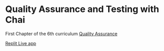 # Quality Assurance and Testing with Chai

First Chapter of the 6th curriculum [Quality Assurance](https://www.freecodecamp.org/learn/quality-assurance)

[Replit Live app]()
